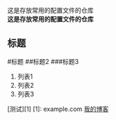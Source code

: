 这是存放常用的配置文件的仓库  
**这是存放常用的配置文件的仓库**
## 标题 ##
#标题
##标题2
###标题3

 1. 列表1
 2. 列表2
 3. 列表3
 

[测试][1]
[1]: example.com
[我的博客](http://blog.csdn.net/guodongxiaren)  

